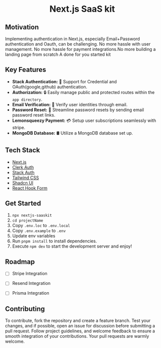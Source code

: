 <h1 align="center">Next.js SaaS kit</h1>
<!-- 
![](https://img.shields.io/badge/contributors-1-white)
![](https://img.shields.io/badge/commits-20-white)
![](https://img.shields.io/badge/test%20coverage-96%25-brightgreen)
![](https://img.shields.io/badge/open%20source-true-brightgree) -->

## Motivation

Implementing authentication in Next.js, especially Email+Password authentication and Oauth, can be challenging. 
No more hassle with user management. No more hassle for payment integrations.No more building a landing page from scratch
A done for you started kit


## Key Features

- **Stack Authentication:** 💼 Support for Credential and OAuth(google,github) authentication.
- **Authorization:** 🔒 Easily manage public and protected routes within the `app directory`.
- **Email Verification:** 📧 Verify user identities through email.
- **Password Reset:** 🔑 Streamline password resets by sending email password reset links.
- **Lemonsqueezy Payment:** 💳 Setup user subscriptions seamlessly with stripe.
- **MongoDB Database:** 🛢️ Utilize a MongoDB database set up.

## Tech Stack

- [Next.js](https://nextjs.org)
- [Clerk Auth](https://clerk.com/)
- [Stack Auth](https://stack-auth.com/)
- [Tailwind CSS](https://tailwindcss.com)
- [Shadcn UI](https://ui.shadcn.com/)
- [React Hook Form](https://www.react-hook-form.com/)

## Get Started

1. `npx nextjs-saaskit`
2. `cd projectName`
3. Copy `.env.loc` to `.env.local`
4. Copy `.env.example` to `.env`
5. Update env variables
6. Run `pnpm install` to install dependencies.
7. Execute `npm dev` to start the development server and enjoy!

## Roadmap

- [ ] Stripe Integration
- [ ] Resend Integration
- [ ] Prisma Integration


## Contributing

To contribute, fork the repository and create a feature branch. Test your changes, and if possible, open an issue for discussion before submitting a pull request. Follow project guidelines, and welcome feedback to ensure a smooth integration of your contributions. Your pull requests are warmly welcome.
